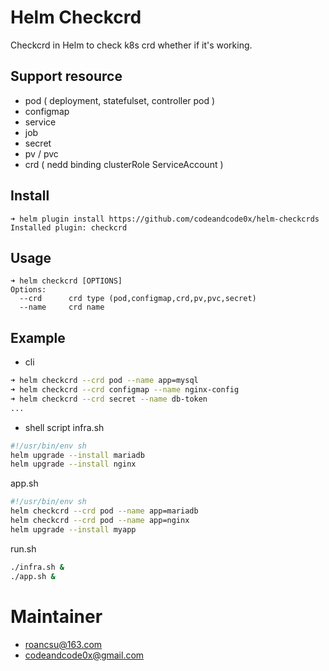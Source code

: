 # Helm Checkcrd
Checkcrd in Helm to check k8s crd whether if it's working.

## Support resource
- pod ( deployment, statefulset, controller pod )
- configmap
- service
- job
- secret
- pv / pvc
- crd ( nedd binding clusterRole ServiceAccount )

## Install

```
➜ helm plugin install https://github.com/codeandcode0x/helm-checkcrds
Installed plugin: checkcrd
```

## Usage

```
➜ helm checkcrd [OPTIONS]
Options:
  --crd      crd type (pod,configmap,crd,pv,pvc,secret)
  --name     crd name

```

## Example
- cli
```sh
➜ helm checkcrd --crd pod --name app=mysql
➜ helm checkcrd --crd configmap --name nginx-config
➜ helm checkcrd --crd secret --name db-token
...
```

- shell script
infra.sh
```sh
#!/usr/bin/env sh
helm upgrade --install mariadb
helm upgrade --install nginx
```
app.sh
```sh
#!/usr/bin/env sh
helm checkcrd --crd pod --name app=mariadb
helm checkcrd --crd pod --name app=nginx
helm upgrade --install myapp
```
run.sh
```sh
./infra.sh &
./app.sh &
```

# Maintainer
- roancsu@163.com
- codeandcode0x@gmail.com